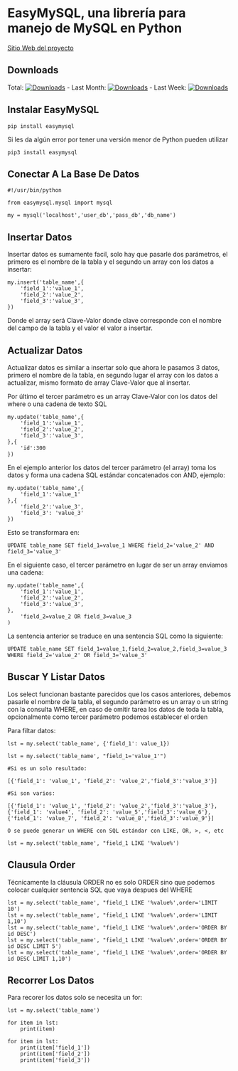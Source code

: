 # EasyMySQL, una librería para manejo de MySQL en Python

[Sitio Web del proyecto](https://www.alvarodeleon.net/easymysql-una-libreria-para-manejo-de-mysql-en-python/)

## Downloads
Total: [![Downloads](https://static.pepy.tech/badge/easymysql)](https://pepy.tech/project/easymysql) - Last Month: [![Downloads](https://static.pepy.tech/badge/easymysql/month)](https://pepy.tech/project/easymysql) - Last Week: [![Downloads](https://static.pepy.tech/badge/easymysql/week)](https://pepy.tech/project/easymysql)


## Instalar EasyMySQL

```
pip install easymysql
```
Si les da algún error por tener una versión menor de Python pueden utilizar
```
pip3 install easymysql
```
## Conectar A La Base De Datos
```
#!/usr/bin/python

from easymysql.mysql import mysql

my = mysql('localhost','user_db','pass_db','db_name')
```

## Insertar Datos
Insertar datos es sumamente facil, solo hay que pasarle dos parámetros, el primero es el nombre de la tabla y el segundo un array con los datos a insertar:
```
my.insert('table_name',{
	'field_1':'value_1',
	'field_2':'value_2',
	'field_3':'value_3',
})
```
Donde el array será Clave-Valor donde clave corresponde con el nombre del campo de la tabla y el valor el valor a insertar.

## Actualizar Datos
Actualizar datos es similar a insertar solo que ahora le pasamos 3 datos, primero el nombre de la tabla, en segundo lugar el array con los datos a actualizar, mismo formato de array Clave-Valor que al insertar.

Por último el tercer parámetro es un array Clave-Valor con los datos del where o una cadena de texto SQL
```
my.update('table_name',{
	'field_1':'value_1',
	'field_2':'value_2',
	'field_3':'value_3',
},{
	'id':300
})
```
En el ejemplo anterior los datos del tercer parámetro (el array) toma los datos y forma una cadena SQL estándar concatenados con AND, ejemplo:
```
my.update('table_name',{
	'field_1':'value_1'
},{
	'field_2':'value_3',
	'field_3': 'value_3'
})
```

Esto se transformara en:
```
UPDATE table_name SET field_1=value_1 WHERE field_2='value_2' AND field_3='value_3'
```
En el siguiente caso, el tercer parámetro en lugar de ser un array enviamos una cadena:
```
my.update('table_name',{
	'field_1':'value_1',
	'field_2':'value_2',
	'field_3':'value_3',
},
	'field_2=value_2 OR field_3=value_3
)
```
La sentencia anterior se traduce en una sentencia SQL como la siguiente:
```
UPDATE table_name SET field_1=value_1,field_2=value_2,field_3=value_3 WHERE field_2='value_2' OR field_3='value_3'
```
## Buscar Y Listar Datos

Los select funcionan bastante parecidos que los casos anteriores, debemos pasarle el nombre de la tabla, el segundo parámetro es un array o un string con la consulta WHERE, en caso de omitir tarea los datos de toda la tabla, opcionalmente como tercer parámetro podemos establecer el orden

Para filtar datos:
```
lst = my.select('table_name', {'field_1': value_1})

lst = my.select('table_name', "field_1='value_1'")

#Si es un solo resultado:

[{'field_1': 'value_1', 'field_2': 'value_2','field_3':'value_3'}]

#Si son varios:

[{'field_1': 'value_1', 'field_2': 'value_2','field_3':'value_3'},
{'field_1': 'value4', 'field_2': 'value_5','field_3':'value_6'},
{'field_1': 'value_7', 'field_2': 'value_8','field_3':'value_9'}]

O se puede generar un WHERE con SQL estándar con LIKE, OR, >, <, etc

lst = my.select('table_name', "field_1 LIKE '%value%')
```
## Clausula Order

Técnicamente la cláusula ORDER no es solo ORDER sino que podemos colocar cualquier sentencia SQL que vaya despues del WHERE
```
lst = my.select('table_name', "field_1 LIKE '%value%',order='LIMIT 10')
lst = my.select('table_name', "field_1 LIKE '%value%',order='LIMIT 1,10')
lst = my.select('table_name', "field_1 LIKE '%value%',order='ORDER BY id DESC')
lst = my.select('table_name', "field_1 LIKE '%value%',order='ORDER BY id DESC LIMIT 5')
lst = my.select('table_name', "field_1 LIKE '%value%',order='ORDER BY id DESC LIMIT 1,10')
```
## Recorrer Los Datos

Para recorer los datos solo se necesita un for:
```
lst = my.select('table_name')

for item in lst:
    print(item)

for item in lst:
    print(item['field_1'])
    print(item['field_2'])
    print(item['field_3'])
```
